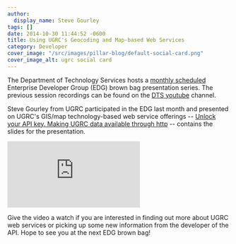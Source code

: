 ```yaml
---
author:
  display_name: Steve Gourley
tags: []
date: 2014-10-30 11:44:52 -0600
title: Using UGRC's Geocoding and Map-based Web Services
category: Developer
cover_image: "/src/images/pillar-blog/default-social-card.png"
cover_image_alt: ugrc social card
---
```


<p>The Department of Technology Services hosts a <a href="https://docs.google.com/a/utah.gov/document/d/1XOEXOIGdl2LHSXVDr3q5szpqVcAw6VgFTSVoXq15ZDM/edit">monthly scheduled</a> Enterprise Developer Group (EDG) brown bag presentation series. The previous session recordings can be found on the <a href="https://www.youtube.com/channel/UCUuw5SFmgapGToUfRd5xGVw">DTS youtube</a> channel.</p>
<p>Steve Gourley from UGRC participated in the EDG last month and presented on UGRC's GIS/map technology-based web service offerings -- <a href="http://steveoh.github.io/Presentations/2014/UGIC/#0">Unlock your API key. Making UGRC data available through http</a> -- contains the slides for the presentation.</p>
<iframe src="https://www.youtube.com/embed/BHhQxxXy6bo" frameborder="0" allowfullscreen></iframe>
<p>Give the video a watch if you are interested in finding out more about UGRC web services or picking up some new information from the developer of the API. Hope to see you at the next EDG brown bag!</p>
